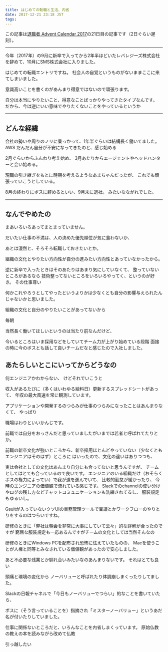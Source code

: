 ```yaml
---
title: はじめての転職と生活、内省
date: 2017-12-21 23:18 JST
tags:
---
```


この記事は[退職者 Advent Calendar 2017](https://adventar.org/calendars/2158)の21日目の記事です（2日ぐらい遅刻）。

---

今年（2017年）の9月に新卒で入ってから2年半ほどいたレバレジーズ株式会社を辞めて、10月にSMS株式会社に入りました。

はじめての転職エントリですね。
社会人の自覚というものがないままここに来てしまいました。

意識高いことを書くのがあんまり得意ではないので頑張ります。

自分は本当にやりたいこと、得意なことばっかりやってきたタイプなんです。
だから、今は逆にいい意味でやりたくないことをやっているというか

---

## どんな経緯

会社の勢いや周りのノリに乗っかって、1年半ぐらいは結構長く働いてました。
AWS
だんだん自分が不安になってきたのと、感じ始める

2月ぐらいからふんわり考え始め、
3月あたりからエージェントやヘッドハンターと会い始める。

現職の引き継ぎをもとに時期を考えるようなあまちゃんだったが、
これでも頑張っていこうとしている。

8月の終わりにボスに辞めるといい、9月末に退社。
みたいなながれでした。

---

## なんでやめたの

まあいろいろあってまとまっていません。

だいたい仕事の不満は、人の決めた優先順位が気に食わないか、

あとは漫然と、そろそろ転職しておきたいとか。

組織の文化とやりたい方向性が自分の進みたい方向性とあっていなかったから。


逆に新卒で入ったときはそのあたりはあまり気にしていなくて、
整っていないところがあるなら
技術整ってないところをいろいろやってく、というのが好き。
その仕事尊い

何かこれやろうとしてやったというよりかは少なくとも自分の影響与えられたんじゃないかと思いました。

組織の文化と自分のやりたいことがあってないから

毎朝

当然長く働いてほしいというのは当たり前なんだけど、

今いるところはいま採用などをしていてチーム力が上がり始めている段階
面接の時に今のボスとも話して良いチームだなと感じたので入社しました。

## あたらしいとこにいってからどうなの


何エンジニアかわからない、
けどそれでいこうと

収入があるたびに（多くはいわゆる給料日）更新するスプレッドシートがあって、
年収の最大風速を常に観測しています。

アプリケーションや開発するのつらみが仕事のつらみになったことはあんまりなくて、
やっぱり

職場はわりといいかんじです。

前職では自分をおっさんだと思っていましたがいまでは若者と呼ばれてたりとか。

前職の新卒文化が強いところから、新卒採用ほとんどやっていない（少なくともエンジニアはそのはず）ところに
はいったので、文化の違いはありつつも、

実は会社としての文化はあんまり自分にも合ってないと思うんですが、
チームとしてはとても合っているので良いです。
エンジニアのいる組織だけ（おそらくボスの権力によってい）で我が道を進んでいて、
比較的勤怠が緩かったり、
今時のエンジニアの価値観で流れている感じです。
Slackでのchannelの使い分けやログの残し方などチャットコミュニケーションも洗練されてるし、
服装規定もゆるいし。

Gsuitが入っていないクソUIの業務管理ツールで稟議とかワークフローのやりとりをするのはつらいですね。

研修のときに「弊社は朝会を非常に大事にしていて云々」的な詳解が合ったのですが
窮屈な服装規定も一応あるんですがチームの文化としては当然そんなの

研修のときにWindows PCを配布され恐怖に怯えていたものの、
Macを使うことが人権と同等とみなされている価値観があったので安心しました。

あと不必要な残業とか馴れ合いみたいなのあんまりないです。
それはとても良い

頭痛と環境の変化から
ノーバリューと呼ばれたり体調崩しまくったりしてました。

Slackの日報チャネルで「今日もノーバリューでつらい」的なことを書いていたら、

ボスに（そう言っていることを）指摘され「ミスターノーバリュー」というあだ名が付いたりしていました。

仕事に関係ないところだと、いろんなことを内省しまくっています。
原始仏教の教えの本を読みながら改めて仏教

引っ越したい
